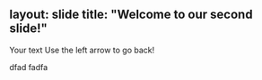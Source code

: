layout: slide
title: "Welcome to our second slide!"
---
Your text
Use the left arrow to go back!

dfad
fadfa
